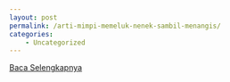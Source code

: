 ```yaml
---
layout: post
permalink: /arti-mimpi-memeluk-nenek-sambil-menangis/
categories:
    - Uncategorized
---
```


[Baca Selengkapnya](/07)